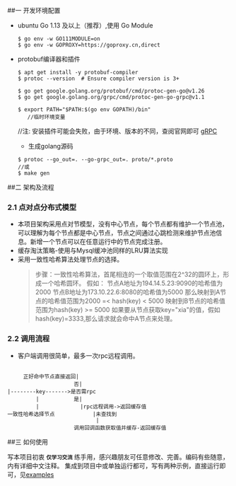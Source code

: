 ##一 开发环境配置
- ubuntu
  Go 1.13 及以上（推荐）,使用 Go Module
   ```
   $ go env -w GO111MODULE=on
   $ go env -w GOPROXY=https://goproxy.cn,direct
   ```

- protobuf编译器和插件
   ```
   $ apt get install -y protobuf-compiler 
   $ protoc --version  # Ensure compiler version is 3+

   $ go get google.golang.org/protobuf/cmd/protoc-gen-go@v1.26
   $ go get google.golang.org/grpc/cmd/protoc-gen-go-grpc@v1.1

   $ export PATH="$PATH:$(go env GOPATH)/bin"
      //临时环境变量
   ```
   //注: 安装插件可能会失败，由于环境、版本的不同，查阅官网即可 [gRPC](https://grpc.io/docs/languages/go/quickstart/)

   - 生成golang源码
   ```
   $ protoc --go_out=. --go-grpc_out=. proto/*.proto
   //或
   $ make gen
   ```

##二 架构及流程
 ### 2.1 点对点分布式模型
 * 本项目架构采用点对节模型，没有中心节点，每个节点都有维护一个节点池，可以理解为每个节点都是中心节点，节点之间通过心跳检测来维护节点池信息。新增一个节点可以在任意运行中的节点完成注册。
 * 缓存淘汰策略-使用与Mysql缓冲池同样的LRU算法实现
 * 采用一致性哈希算法处理节点的选择。
   > 步骤：一致性哈希算法，首尾相连的一个取值范围在2^32的圆环上，形成一个哈希圆环。
   假如：
   节点A地址为194.14.5.23:9090的哈希值为2000 
   节点B地址为173.10.22.6:8080的哈希值为5000
   那么映射到A节点的哈希值范围为2000 =< hash(key) < 5000
   映射到B节点的哈希值范围为hash(key) >= 5000
   如果要从节点获取key="xia"的值，假如hash(key)=3333,那么请求就会命中A节点来处理。

 ### 2.2  调用流程

   * 客户端调用很简单，最多一次rpc远程调用。
   ```

        正好命中节点直接返回|
                        否|      
   |--------key------->是否需rpc
            |           是|
            |             |rpc远程调用->返回缓存值
   一致性哈希选择节点            |未查找到
                               |
                        调用回调函数获取值并缓存-返回缓存值
   ```
##三 如何使用

写本项目初衷 **`仅学习交流`** 练手用，感兴趣朋友可任意修改、完善。编码有些随意，内有详细中文注释。
集成到项目中或单独运行都可，写有两种示例，直接运行即可，见[examples](./examples)


